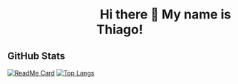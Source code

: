 
<center>
<h1>&nbsp;&nbsp;&nbsp;&nbsp;&nbsp;&nbsp;&nbsp;&nbsp;&nbsp;&nbsp;&nbsp;&nbsp;&nbsp;&nbsp;&nbsp;&nbsp;&nbsp;&nbsp;&nbsp;&nbsp;&nbsp;&nbsp;&nbsp;&nbsp;&nbsp;&nbsp;&nbsp;&nbsp;&nbsp;&nbsp; Hi there 👋 My name is Thiago!</h1>
</center>

<h2>GitHub Stats</h2>

[![ReadMe Card](https://github-readme-stats.vercel.app/api?username=thiaguinho27&show_icons=true&theme=dark)](#) [![Top Langs](https://github-readme-stats.vercel.app/api/top-langs/?username=anuraghazra&layout=compact&theme=dark)](#) 


<!--
**Thiaguinho27/Thiaguinho27** is a ✨ _special_ ✨ repository because its `README.md` (this file) appears on your GitHub profile.

Here are some ideas to get you started:

- 🔭 I’m currently working on ...
- 🌱 I’m currently learning ...
- 👯 I’m looking to collaborate on ...
- 🤔 I’m looking for help with ...
- 💬 Ask me about ...
- 📫 How to reach me: ...
- 😄 Pronouns: ...
- ⚡ Fun fact: ...
-->
